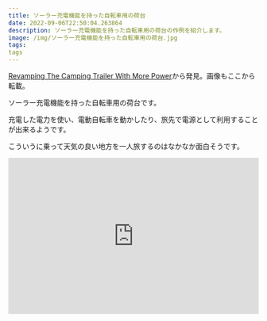```yaml
---
title: ソーラー充電機能を持った自転車用の荷台
date: 2022-09-06T22:50:04.263864
description: ソーラー充電機能を持った自転車用の荷台の作例を紹介します。
image: /img/ソーラー充電機能を持った自転車用の荷台.jpg
tags:
tags
---
```

[Revamping The Camping Trailer With More Power](https://hackaday.com/2022/08/16/revamping-the-camping-trailer-with-more-power/)から発見。画像もここから転載。

ソーラー充電機能を持った自転車用の荷台です。

充電した電力を使い、電動自転車を動かしたり、旅先で電源として利用することが出来るようです。

こういうに乗って天気の良い地方を一人旅するのはなかなか面白そうです。



<iframe width="100%" height="315" src="https://www.youtube.com/embed/6SL7l2tN3fw" title="YouTube video player" frameborder="0" allow="accelerometer; autoplay; clipboard-write; encrypted-media; gyroscope; picture-in-picture" allowfullscreen></iframe>

